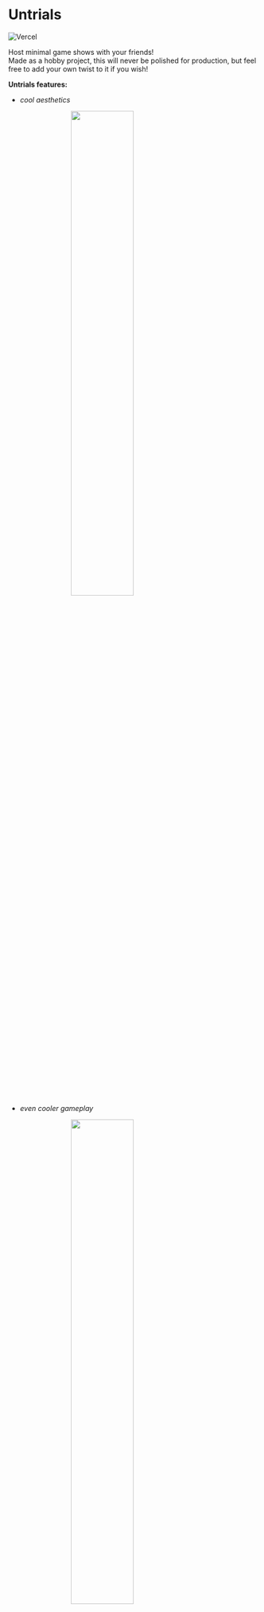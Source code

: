 # Untrials

![Vercel](https://vercelbadge.vercel.app/api/wise-bit/trials)

Host minimal game shows with your friends!\
Made as a hobby project, this will never be polished for production, but feel free to add your own twist to it if you wish!

**Untrials features:**

- _cool aesthetics_

<img style="display: block; margin-left: auto; margin-right: auto; width: 50%" src="https://github.com/user-attachments/assets/892e0c42-a71f-420c-8842-c8f92aa4903f" />

<br />
<br />

- _even cooler gameplay_

<img style="display: block; margin-left: auto; margin-right: auto; width: 50%" src="https://github.com/user-attachments/assets/c2d76638-0824-44f5-b188-8e71be4ceeb4" width="500" /></div>

---

### Hosted Live

[trials.satrajit.ca](https://trials.satrajit.ca)

### Self Host

```bash
npm run dev

# or start the server and open the app in a new browser tab
npm run dev -- --open
```
